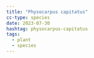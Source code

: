 ```yaml
---
title: "Physocarpus capitatus"
cc-type: species
date: 2023-07-30
hashtag: physocarpus-capitatus
tags:
  - plant
  - species
---
```

